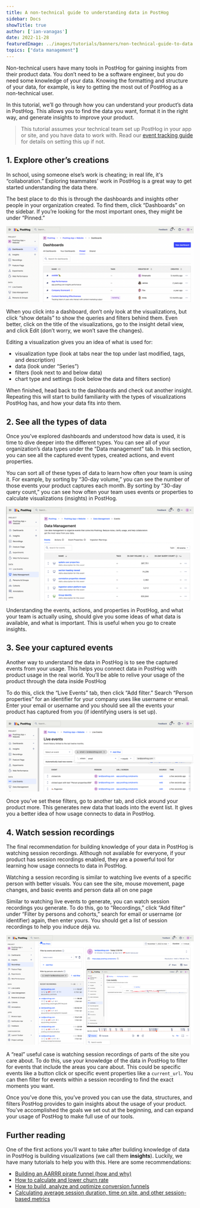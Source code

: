 ```yaml
---
title: A non-technical guide to understanding data in PostHog
sidebar: Docs
showTitle: true
author: ['ian-vanagas']
date: 2022-11-28
featuredImage: ../images/tutorials/banners/non-technical-guide-to-data.png
topics: ["data management"]
---
```


Non-technical users have many tools in PostHog for gaining insights from their product data. You don’t need to be a software engineer, but you do need some knowledge of your data. Knowing the formatting and structure of your data, for example, is key to getting the most out of PostHog as a non-technical user.

In this tutorial, we’ll go through how you can understand your product’s data in PostHog. This allows you to find the data you want, format it in the right way, and generate insights to improve your product. 

> This tutorial assumes your technical team set up PostHog in your app or site, and you have data to work with. Read our [event tracking guide](/tutorials/event-tracking-guide) for details on setting this up if not.

## 1. Explore other’s creations

In school, using someone else’s work is cheating; in real life, it's “collaboration.” Exploring teammates’ work in PostHog is a great way to get started understanding the data there.

The best place to do this is through the dashboards and insights other people in your organization created. To find them, click “Dashboards” on the sidebar. If you’re looking for the most important ones, they might be under “Pinned.”

![Dashboards](../images/tutorials/non-technical-guide-to-data/dashboards.png)

When you click into a dashboard, don’t only look at the visualizations, but click “show details” to show the queries and filters behind them. Even better, click on the title of the visualizations, go to the insight detail view, and click Edit (don’t worry, we won’t save the changes).

Editing a visualization gives you an idea of what is used for:

- visualization type (look at tabs near the top under last modified, tags, and description)
- data (look under “Series”)
- filters (look next to and below data)
- chart type and settings (look below the data and filters section)

When finished, head back to the dashboards and check out another insight. Repeating this will start to build familiarity with the types of visualizations PostHog has, and how your data fits into them.

## 2. See all the types of data

Once you’ve explored dashboards and understood how data is used, it is time to dive deeper into the different types. You can see all of your organization’s data types under the “Data management” tab. In this section, you can see all the captured event types, created actions, and event properties.

You can sort all of these types of data to learn how often your team is using it. For example, by sorting by “30-day volume,” you can see the number of those events your product captures each month. By sorting by “30-day query count,” you can see how often your team uses events or properties to calculate visualizations (insights) in PostHog.

![Data management](../images/tutorials/non-technical-guide-to-data/data-management.png)

Understanding the events, actions, and properties in PostHog, and what your team is actually using, should give you some ideas of what data is available, and what is important. This is useful when you go to create insights.

## 3. See your captured events

Another way to understand the data in PostHog is to see the captured events from your usage. This helps you connect data in PostHog with product usage in the real world. You’ll be able to relive your usage of the product through the data inside PostHog

To do this, click the “Live Events” tab, then click “Add filter.” Search “Person properties” for an identifier for your company uses like username or email. Enter your email or username and you should see all the events your product has captured from you (if identifying users is set up).

![Live events](../images/tutorials/non-technical-guide-to-data/live-events.png)

Once you’ve set these filters, go to another tab, and click around your product more. This generates new data that loads into the event list. It gives you a better idea of how usage connects to data in PostHog.

## 4. Watch session recordings

The final recommendation for building knowledge of your data in PostHog is watching session recordings. Although not available for everyone, if your product has session recordings enabled, they are a powerful tool for learning how usage connects to data in PostHog.

Watching a session recording is similar to watching live events of a specific person with better visuals. You can see the site, mouse movement, page changes, and basic events and person data all on one page

Similar to watching live events to generate, you can watch session recordings you generate. To do this, go to “Recordings,” click “Add filter” under “Filter by persons and cohorts,” search for email or username (or identifier) again, then enter yours. You should get a list of session recordings to help you induce déjà vu.

![Session recordings](../images/tutorials/non-technical-guide-to-data/session-recordings.png)

A “real” useful case is watching session recordings of parts of the site you care about. To do this, use your knowledge of the data in PostHog to filter for events that include the areas you care about. This could be specific events like a button click or specific event properties like a `current_url`. You can then filter for events within a session recording to find the exact moments you want. 

Once you’ve done this, you’ve proved you can use the data, structures, and filters PostHog provides to gain insights about the usage of your product. You’ve accomplished the goals we set out at the beginning, and can expand your usage of PostHog to make full use of our tools.

## Further reading

One of the first actions you’ll want to take after building knowledge of data in PostHog is building visualizations (we call them **insights**). Luckily, we have many tutorials to help you with this. Here are some recommendations:

- [Building an AARRR pirate funnel (how and why)](/blog/aarrr-pirate-funnel)
- [How to calculate and lower churn rate](/tutorials/churn-rate)
- [How to build, analyze and optimize conversion funnels](/tutorials/funnels)
- [Calculating average session duration, time on site, and other session-based metrics](/tutorials/session-metrics)